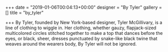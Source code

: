 +++
date = "2019-01-06T00:04:13+00:00"
designer = "By Tyler"
gallery = []
title = "by_tyler"

+++
By Tyler, founded by New York-based designer, Tyler McGillivary, is a line of clothing to wiggle in. Her clothing, whether gauzy, flapjack-sized multicolored circles stitched together to make a top that dances before the eyes, or black, sheer, dresses punctuated by snake-like black twine that weaves around the wearers body, By Tyler will not be ignored.